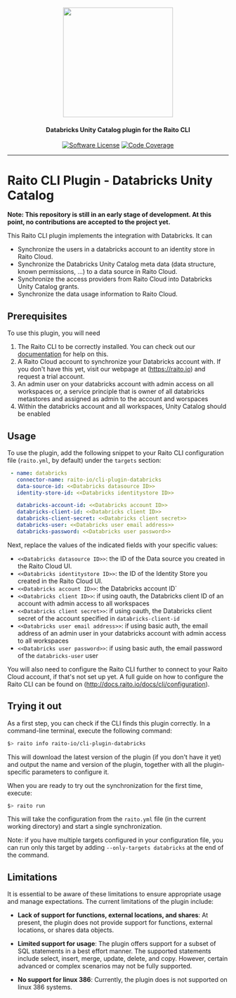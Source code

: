 <h1 align="center">
  <picture>
    <source media="(prefers-color-scheme: dark)" srcset="https://github.com/raito-io/raito-io.github.io/raw/master/assets/images/logo-vertical-dark%402x.png">
    <img height="250px" src="https://github.com/raito-io/raito-io.github.io/raw/master/assets/images/logo-vertical%402x.png">
  </picture>
</h1>

<h4 align="center">
  Databricks Unity Catalog plugin for the Raito CLI
</h4>

<p align="center">
    <a href="/LICENSE.md" target="_blank"><img src="https://img.shields.io/badge/license-Apache%202-brightgreen.svg" alt="Software License" /></a>
    <a href="https://codecov.io/gh/raito-io/cli-plugin-databricks" target="_blank"><img src="https://img.shields.io/codecov/c/github/raito-io/cli-plugin-databricks" alt="Code Coverage" /></a>
</p>

<hr/>

# Raito CLI Plugin - Databricks Unity Catalog

**Note: This repository is still in an early stage of development.
At this point, no contributions are accepted to the project yet.**

This Raito CLI plugin implements the integration with Databricks. It can
 - Synchronize the users in a databricks account to an identity store in Raito Cloud.
 - Synchronize the Databricks Unity Catalog meta data (data structure, known permissions, ...) to a data source in Raito Cloud.
 - Synchronize the access providers from Raito Cloud into Databricks Unity Catalog grants.
 - Synchronize the data usage information to Raito Cloud.

[//]: # ( - Synchronize the data usage information to Raito Cloud.)


## Prerequisites
To use this plugin, you will need

1. The Raito CLI to be correctly installed. You can check out our [documentation](http://docs.raito.io/docs/cli/installation) for help on this.
2. A Raito Cloud account to synchronize your Databricks account with. If you don't have this yet, visit our webpage at (https://raito.io) and request a trial account.
3. An admin user on your databricks account with admin access on all workspaces or, a service principle that is owner of all databricks metastores and assigned as admin to the account and worspaces
4. Within the databricks account and all workspaces, Unity Catalog should be enabled

[//]: # (A full example on how to start using Raito Cloud with Databricks can be found as a [guide in our documentation]&#40;http://docs.raito.io/docs/guide/cloud&#41;.)

## Usage
To use the plugin, add the following snippet to your Raito CLI configuration file (`raito.yml`, by default) under the `targets` section:

```yaml
 - name: databricks
   connector-name: raito-io/cli-plugin-databricks
   data-source-id: <<Databricks datasource ID>>   
   identity-store-id: <<Databricks identitystore ID>>

   databricks-account-id: <<Databricks account ID>>
   databricks-client-id: <<Databricks client ID>>
   databricks-client-secret: <<Databricks client secret>>
   databricks-user: <<Databricks user email address>>
   databricks-password: <<Databricks user password>>
```

Next, replace the values of the indicated fields with your specific values:
- `<<Databricks datasource ID>>`: the ID of the Data source you created in the Raito Cloud UI.
- `<<Databricks identitystore ID>>`: the ID of the Identity Store you created in the Raito Cloud UI.
- `<<Databricks account ID>>`: the Databricks account ID`
- `<<Databricks client ID>>`: if using oauth, the Databricks client ID of an account with admin access to all workspaces
- `<<Databricks client secret>>`: if using oauth, the Databricks client secret of the account specified in `databricks-client-id`
- `<<Databricks user email address>>`: if using basic auth, the email address of an admin user in your databricks account with admin access to all workspaces
- `<<Databricks user password>>`: if using basic auth, the email password of the `databricks-user` user


You will also need to configure the Raito CLI further to connect to your Raito Cloud account, if that's not set up yet.
A full guide on how to configure the Raito CLI can be found on (http://docs.raito.io/docs/cli/configuration).

## Trying it out

As a first step, you can check if the CLI finds this plugin correctly. In a command-line terminal, execute the following command:
```bash
$> raito info raito-io/cli-plugin-databricks
```

This will download the latest version of the plugin (if you don't have it yet) and output the name and version of the plugin, together with all the plugin-specific parameters to configure it.

When you are ready to try out the synchronization for the first time, execute:
```bash
$> raito run
```
This will take the configuration from the `raito.yml` file (in the current working directory) and start a single synchronization.

Note: if you have multiple targets configured in your configuration file, you can run only this target by adding `--only-targets databricks` at the end of the command.

## Limitations

It is essential to be aware of these limitations to ensure appropriate usage and manage expectations. The current limitations of the plugin include:

- **Lack of support for functions, external locations, and shares**:
At present, the plugin does not provide support for functions, external locations, or shares data objects.

- **Limited support for usage**:
The plugin offers support for a subset of SQL statements in a best effort manner. The supported statements include select, insert, merge, update, delete, and copy. However, certain advanced or complex scenarios may not be fully supported.

- **No support for linux 386**:
Currently, the plugin does is not supported on linux 386 systems.